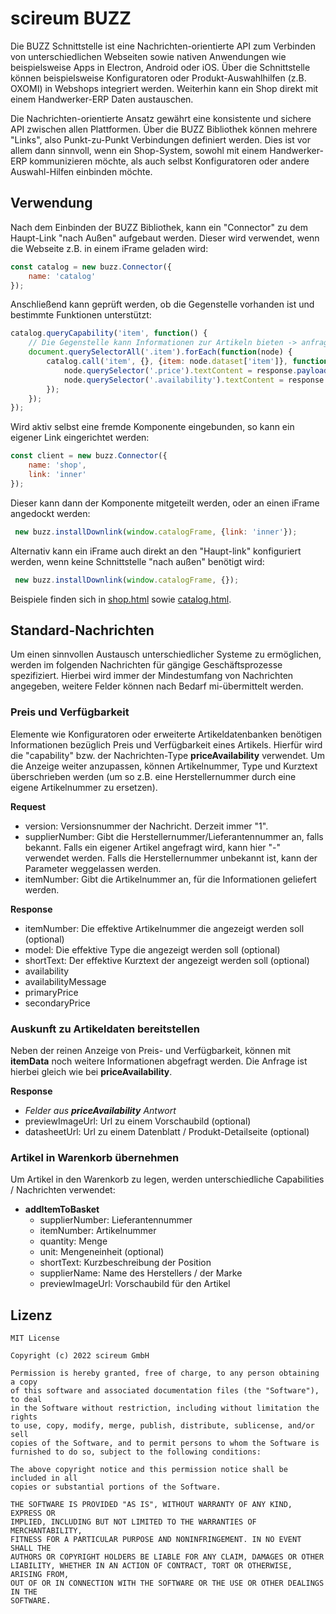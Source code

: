 # scireum BUZZ

Die BUZZ Schnittstelle ist eine Nachrichten-orientierte API zum Verbinden von unterschiedlichen Webseiten sowie nativen
Anwendungen wie beispielsweise Apps in Electron, Android oder iOS. Über die Schnittstelle können beispielsweise 
Konfiguratoren oder Produkt-Auswahlhilfen (z.B. OXOMI) in Webshops integriert werden. Weiterhin kann ein Shop direkt
mit einem Handwerker-ERP Daten austauschen.

Die Nachrichten-orientierte Ansatz gewährt eine konsistente und sichere API zwischen allen Plattformen. Über die
BUZZ Bibliothek können mehrere "Links", also Punkt-zu-Punkt Verbindungen definiert werden. Dies ist vor allem dann
sinnvoll, wenn ein Shop-System, sowohl mit einem Handwerker-ERP kommunizieren möchte, als auch selbst Konfiguratoren
oder andere Auswahl-Hilfen einbinden möchte.

## Verwendung

Nach dem Einbinden der BUZZ Bibliothek, kann ein "Connector" zu dem Haupt-Link "nach Außen" aufgebaut werden. Dieser
wird verwendet, wenn die Webseite z.B. in einem iFrame geladen wird:

```javascript
const catalog = new buzz.Connector({
    name: 'catalog'
});
```

Anschließend kann geprüft werden, ob die Gegenstelle vorhanden ist und bestimmte Funktionen unterstützt:

```javascript
catalog.queryCapability('item', function() {
    // Die Gegenstelle kann Informationen zur Artikeln bieten -> anfragen und anzeigen...
    document.querySelectorAll('.item').forEach(function(node) {
        catalog.call('item', {}, {item: node.dataset['item']}, function(response) {
            node.querySelector('.price').textContent = response.payload().price;
            node.querySelector('.availability').textContent = response.payload().availability;
        });
    });
});
```

Wird aktiv selbst eine fremde Komponente eingebunden, so kann ein eigener Link eingerichtet werden:
```javascript
const client = new buzz.Connector({
    name: 'shop',
    link: 'inner'
});
```

Dieser kann dann der Komponente mitgeteilt werden, oder an einen iFrame angedockt werden:
```javascript
 new buzz.installDownlink(window.catalogFrame, {link: 'inner'});
```

Alternativ kann ein iFrame auch direkt an den "Haupt-link" konfiguriert werden, wenn keine Schnittstelle "nach außen"
benötigt wird:
```javascript
 new buzz.installDownlink(window.catalogFrame, {});
```

Beispiele finden sich in [shop.html](shop.html) sowie [catalog.html](catalog.html).

## Standard-Nachrichten

Um einen sinnvollen Austausch unterschiedlicher Systeme zu ermöglichen, werden im folgenden Nachrichten für gängige
Geschäftsprozesse spezifiziert. Hierbei wird immer der Mindestumfang von Nachrichten angegeben, weitere Felder können
nach Bedarf mi-übermittelt werden.

### Preis und Verfügbarkeit

Elemente wie Konfiguratoren oder erweiterte Artikeldatenbanken benötigen Informationen bezüglich Preis und Verfügbarkeit
eines Artikels. Hierfür wird die "capability" bzw. der Nachrichten-Type **priceAvailability** verwendet. Um die
Anzeige weiter anzupassen, können Artikelnummer, Type und Kurztext überschrieben werden (um so z.B. eine Herstellernummer
durch eine eigene Artikelnummer zu ersetzen).

**Request**
* version: Versionsnummer der Nachricht. Derzeit immer "1".
* supplierNumber: Gibt die Herstellernummer/Lieferantennummer an, falls bekannt. Falls ein eigener Artikel angefragt wird, kann hier "-" verwendet werden. Falls die Herstellernummer unbekannt ist, kann der Parameter weggelassen werden.
* itemNumber: Gibt die Artikelnummer an, für die Informationen geliefert werden.

**Response**
* itemNumber: Die effektive Artikelnummer die angezeigt werden soll (optional)
* model: Die effektive Type die angezeigt werden soll (optional)
* shortText: Der effektive Kurztext der angezeigt werden soll (optional)
* availability
* availabilityMessage
* primaryPrice
* secondaryPrice

### Auskunft zu Artikeldaten bereitstellen

Neben der reinen Anzeige von Preis- und Verfügbarkeit, können mit **itemData** noch weitere Informationen abgefragt
werden. Die Anfrage ist hierbei gleich wie bei **priceAvailability**.

**Response**
* *Felder aus **priceAvailability** Antwort*
* previewImageUrl: Url zu einem Vorschaubild (optional)
* datasheetUrl: Url zu einem Datenblatt / Produkt-Detailseite (optional)

### Artikel in Warenkorb übernehmen

Um Artikel in den Warenkorb zu legen, werden unterschiedliche Capabilities / Nachrichten verwendet:

* **addItemToBasket**
  * supplierNumber: Lieferantennummer
  * itemNumber: Artikelnummer
  * quantity: Menge
  * unit: Mengeneinheit (optional)
  * shortText: Kurzbeschreibung der Position
  * supplierName: Name des Herstellers / der Marke
  * previewImageUrl: Vorschaubild für den Artikel

## Lizenz
```
MIT License

Copyright (c) 2022 scireum GmbH

Permission is hereby granted, free of charge, to any person obtaining a copy
of this software and associated documentation files (the "Software"), to deal
in the Software without restriction, including without limitation the rights
to use, copy, modify, merge, publish, distribute, sublicense, and/or sell
copies of the Software, and to permit persons to whom the Software is
furnished to do so, subject to the following conditions:

The above copyright notice and this permission notice shall be included in all
copies or substantial portions of the Software.

THE SOFTWARE IS PROVIDED "AS IS", WITHOUT WARRANTY OF ANY KIND, EXPRESS OR
IMPLIED, INCLUDING BUT NOT LIMITED TO THE WARRANTIES OF MERCHANTABILITY,
FITNESS FOR A PARTICULAR PURPOSE AND NONINFRINGEMENT. IN NO EVENT SHALL THE
AUTHORS OR COPYRIGHT HOLDERS BE LIABLE FOR ANY CLAIM, DAMAGES OR OTHER
LIABILITY, WHETHER IN AN ACTION OF CONTRACT, TORT OR OTHERWISE, ARISING FROM,
OUT OF OR IN CONNECTION WITH THE SOFTWARE OR THE USE OR OTHER DEALINGS IN THE
SOFTWARE.
```
